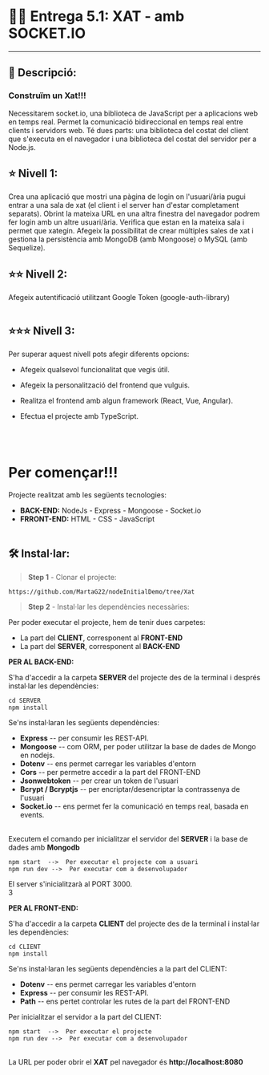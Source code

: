 #     📢📢  Entrega 5.1: XAT  -  amb SOCKET.IO
---
## 📝 Descripció:

### Construïm un Xat!!!



Necessitarem socket.io, una biblioteca de JavaScript per a aplicacions web en temps real. Permet la comunicació bidireccional en temps real entre clients i servidors web. Té dues parts: una biblioteca del costat del client que s'executa en el navegador i una biblioteca del costat del servidor per a Node.js. 


## ⭐ Nivell 1:

Crea una aplicació que mostri una pàgina de login on l'usuari/ària pugui entrar a una sala de xat (el client i el server han d'estar completament separats). Obrint la mateixa URL en una altra finestra del navegador podrem fer login amb un altre usuari/ària. Verifica que estan en la mateixa sala i permet que xategin. Afegeix la possibilitat de crear múltiples sales de xat i gestiona la persistència amb MongoDB (amb Mongoose) o MySQL (amb Sequelize).


## ⭐⭐ Nivell 2:

Afegeix autentificació utilitzant Google Token (google-auth-library)

```
```
## ⭐⭐⭐ Nivell 3:

Per superar aquest nivell pots afegir diferents opcions:

- Afegeix qualsevol funcionalitat que vegis útil.

- Afegeix la personalització del frontend que vulguis.

- Realitza el frontend amb algun framework (React, Vue, Angular).

- Efectua el projecte amb TypeScript.


<br></br>

#  Per començar!!!  


Projecte realitzat amb les següents tecnologies:

- **BACK-END:**    NodeJs - Express - Mongoose - Socket.io 
- **FRRONT-END:**  HTML  -  CSS  -  JavaScript
<br></br>
## 🛠️ Instal·lar:

> **Step 1** - Clonar el projecte:
```
https://github.com/MartaG22/nodeInitialDemo/tree/Xat

```
> **Step 2** - Instal·lar les dependències necessàries:
> 
Per poder executar el projecte, hem de tenir dues carpetes:
- La part del **CLIENT**, corresponent al **FRONT-END**
- La part del **SERVER**, corresponent al **BACK-END**


**PER AL BACK-END:**

S'ha d'accedir a la carpeta **SERVER** del projecte des de la terminal i després instal·lar les dependències:
```
cd SERVER
npm install
```

Se'ns instal·laran les següents dependències:
 - **Express** -- per consumir les REST-API.
 - **Mongoose** -- com ORM, per poder utilitzar la base de dades de Mongo en nodejs.
 - **Dotenv** -- ens permet carregar les variables d'entorn
 - **Cors**  -- per permetre accedir a la part del FRONT-END
 - **Jsonwebtoken** -- per crear un token de l'usuari
 - **Bcrypt  /  Bcryptjs** -- per encriptar/desencriptar la contrassenya de l'usuari
 - **Socket.io** -- ens permet fer la comunicació en temps real, basada en events.
  
<br>Executem el comando per inicialitzar el servidor del **SERVER** i la base de dades amb **Mongodb** </br>
```
npm start  -->  Per executar el projecte com a usuari
npm run dev -->  Per executar com a desenvolupador
```
El server s'inicialitzarà al PORT 3000.
<br>
3

**PER AL FRONT-END:**

S'ha d'accedir a la carpeta **CLIENT** del projecte des de la terminal i instal·lar les dependències:
```
cd CLIENT
npm install
```

Se'ns instal·laran les següents dependències a la part del CLIENT:
 - **Dotenv** -- ens permet carregar les variables d'entorn
 - **Express** -- per consumir les REST-API.
 - **Path**  -- ens pertet controlar les rutes de la part del FRONT-END



Per inicialitzar el servidor a la part del CLIENT: 



```
npm start  -->  Per executar el projecte
npm run dev -->  Per executar com a desenvolupador
```
<br>
La URL per poder obrir el <b>XAT</b> pel navegador és <b>http://localhost:8080</b>
